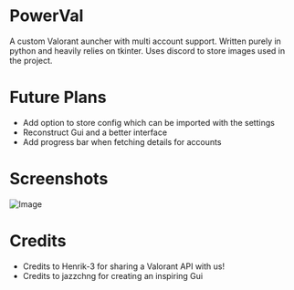 # PowerVal
A custom Valorant auncher with multi account support. Written purely in python and heavily relies on tkinter. Uses discord to store images used in the project.

# Future Plans
- Add option to store config which can be imported with the settings
- Reconstruct Gui and a better interface
- Add progress bar when fetching details for accounts

# Screenshots

![Image](https://cdn.discordapp.com/attachments/550960750349385730/1205799421749501982/image.png?ex=65d9af38&is=65c73a38&hm=eac205c19b4165072ef7595b8ff7da35728e2e1e656f76967a6e31b8d18fca85&)
        

# Credits
- Credits to Henrik-3 for sharing a Valorant API with us!
- Credits to jazzchng for creating an inspiring Gui
